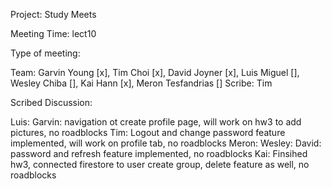 Project: Study Meets

Meeting Time: lect10

Type of meeting:

Team: Garvin Young [x], Tim Choi [x], David Joyner [x], Luis Miguel [], Wesley Chiba [], Kai Hann [x], Meron Tesfandrias [] 
Scribe: Tim

Scribed Discussion:

Luis: 
Garvin: navigation ot create profile page, will work on hw3 to add pictures, no roadblocks 
Tim: Logout and change password feature implemented, will work on profile tab, no roadblocks 
Meron: 
Wesley: 
David: password and refresh feature implemented, no roadblocks 
Kai: Finsihed hw3, connected firestore to user create group, delete feature as well,  no roadblocks
